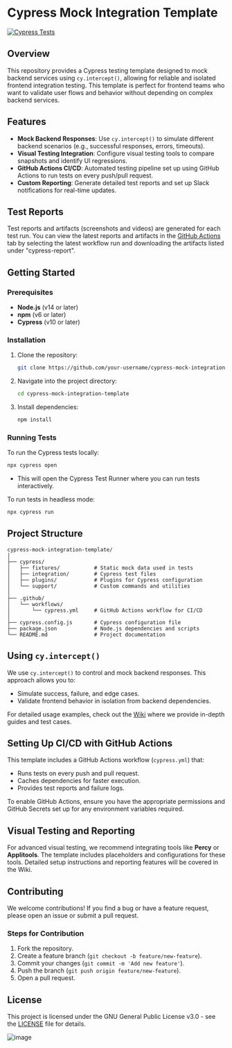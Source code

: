 # Cypress Mock Integration Template

[![Cypress Tests](https://github.com/aneudy1702/cypress-mock-integration-template/actions/workflows/cypress.yml/badge.svg)](https://github.com/aneudy1702/cypress-mock-integration-template/actions)

## Overview
This repository provides a Cypress testing template designed to mock backend services using `cy.intercept()`, allowing for reliable and isolated frontend integration testing. This template is perfect for frontend teams who want to validate user flows and behavior without depending on complex backend services.

## Features
- **Mock Backend Responses**: Use `cy.intercept()` to simulate different backend scenarios (e.g., successful responses, errors, timeouts).
- **Visual Testing Integration**: Configure visual testing tools to compare snapshots and identify UI regressions.
- **GitHub Actions CI/CD**: Automated testing pipeline set up using GitHub Actions to run tests on every push/pull request.
- **Custom Reporting**: Generate detailed test reports and set up Slack notifications for real-time updates.

## Test Reports

Test reports and artifacts (screenshots and videos) are generated for each test run. You can view the latest reports and artifacts in the [GitHub Actions](https://github.com/aneudy1702/cypress-mock-integration-template/actions) tab by selecting the latest workflow run and downloading the artifacts listed under "cypress-report".

## Getting Started

### Prerequisites
- **Node.js** (v14 or later)
- **npm** (v6 or later)
- **Cypress** (v10 or later)

### Installation
1. Clone the repository:
   ```bash
   git clone https://github.com/your-username/cypress-mock-integration-template.git
   ```
2. Navigate into the project directory:
   ```bash
   cd cypress-mock-integration-template
   ```
3. Install dependencies:
   ```bash
   npm install
   ```

### Running Tests
To run the Cypress tests locally:
   ```bash
   npx cypress open
   ```
   - This will open the Cypress Test Runner where you can run tests interactively.

To run tests in headless mode:
   ```bash
   npx cypress run
   ```

## Project Structure
```
cypress-mock-integration-template/
│
├── cypress/
│   ├── fixtures/           # Static mock data used in tests
│   ├── integration/        # Cypress test files
│   ├── plugins/            # Plugins for Cypress configuration
│   └── support/            # Custom commands and utilities
│
├── .github/
│   └── workflows/
│       └── cypress.yml     # GitHub Actions workflow for CI/CD
│
├── cypress.config.js       # Cypress configuration file
├── package.json            # Node.js dependencies and scripts
└── README.md               # Project documentation
```

## Using `cy.intercept()`
We use `cy.intercept()` to control and mock backend responses. This approach allows you to:
- Simulate success, failure, and edge cases.
- Validate frontend behavior in isolation from backend dependencies.
  
For detailed usage examples, check out the [Wiki](https://github.com/your-username/cypress-mock-integration-template/wiki/Part-One:-cy.intercept()-Best-Practices) where we provide in-depth guides and test cases.

## Setting Up CI/CD with GitHub Actions
This template includes a GitHub Actions workflow (`cypress.yml`) that:
- Runs tests on every push and pull request.
- Caches dependencies for faster execution.
- Provides test reports and failure logs.

To enable GitHub Actions, ensure you have the appropriate permissions and GitHub Secrets set up for any environment variables required.

## Visual Testing and Reporting
For advanced visual testing, we recommend integrating tools like **Percy** or **Applitools**. The template includes placeholders and configurations for these tools. Detailed setup instructions and reporting features will be covered in the Wiki.

## Contributing
We welcome contributions! If you find a bug or have a feature request, please open an issue or submit a pull request.

### Steps for Contribution
1. Fork the repository.
2. Create a feature branch (`git checkout -b feature/new-feature`).
3. Commit your changes (`git commit -m 'Add new feature'`).
4. Push the branch (`git push origin feature/new-feature`).
5. Open a pull request.

## License
This project is licensed under the GNU General Public License v3.0 - see the [LICENSE](LICENSE) file for details.

![image](https://github.com/user-attachments/assets/f8be25cf-1ec2-4848-aae0-8f2a16a043d8)

